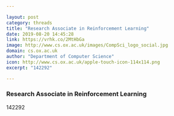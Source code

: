 ```yaml
---

layout: post
category: threads
title: "Research Associate in Reinforcement Learning"
date: 2019-08-20 14:45:28
link: https://vrhk.co/2MtHbGa
image: http://www.cs.ox.ac.uk/images/CompSci_logo_social.jpg
domain: cs.ox.ac.uk
author: "Department of Computer Science"
icon: http://www.cs.ox.ac.uk/apple-touch-icon-114x114.png
excerpt: "142292"

---
```


### Research Associate in Reinforcement Learning

142292